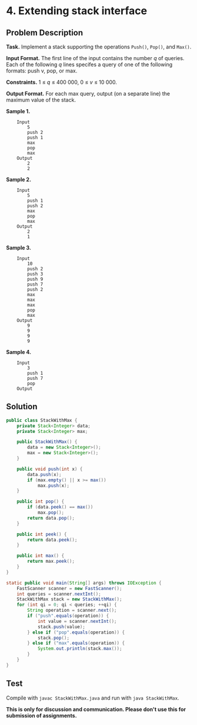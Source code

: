 # 4. Extending stack interface

## Problem Description

**Task.** Implement a stack supporting the operations `Push()`, `Pop()`, and `Max()`.

**Input Format.** The first line of the input contains the number _q_ of queries. Each of the following _q_ lines specifes a query of one of the following formats: push v, pop, or max.

**Constraints.** 1 ≤ _q_ ≤ 400 000, 0 ≤ _v_ ≤ 10 000.

**Output Format.** For each max query, output (on a separate line) the maximum value of the stack.

**Sample 1.**

```
    Input
        5
        push 2
        push 1
        max
        pop
        max
    Output
        2
        2
```

**Sample 2.**

```
    Input
        5
        push 1
        push 2
        max
        pop
        max
    Output
        2
        1
```

**Sample 3.**

```
    Input
        10
        push 2
        push 3
        push 9
        push 7
        push 2
        max
        max
        max
        pop
        max
    Output
        9
        9
        9
        9
```

**Sample 4.**

```
    Input
        3
        push 1
        push 7
        pop
    Output
```

## Solution

```java
public class StackWithMax {
    private Stack<Integer> data;
    private Stack<Integer> max;

    public StackWithMax() {
        data = new Stack<Integer>();
        max = new Stack<Integer>();
    }

    public void push(int x) {
        data.push(x);
        if (max.empty() || x >= max())
            max.push(x);
    }

    public int pop() {
        if (data.peek() == max())
            max.pop();
        return data.pop();
    }

    public int peek() {
        return data.peek();
    }

    public int max() {
        return max.peek();
    }
}
```

```java
static public void main(String[] args) throws IOException {
    FastScanner scanner = new FastScanner();
    int queries = scanner.nextInt();
    StackWithMax stack = new StackWithMax();
    for (int qi = 0; qi < queries; ++qi) {
        String operation = scanner.next();
        if ("push".equals(operation)) {
            int value = scanner.nextInt();
            stack.push(value);
        } else if ("pop".equals(operation)) {
            stack.pop();
        } else if ("max".equals(operation)) {
            System.out.println(stack.max());
        }
    }
}
```

## Test

Compile with `javac StackWithMax.java` and run with `java StackWithMax`.


**This is only for discussion and communication. Please don't use this for submission of assignments.**